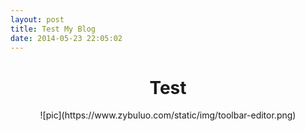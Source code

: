 ```yaml
---
layout: post
title: Test My Blog
date: 2014-05-23 22:05:02
---
```

<h1><center>Test</center></h1>

<center>
![pic](https://www.zybuluo.com/static/img/toolbar-editor.png)
</center>